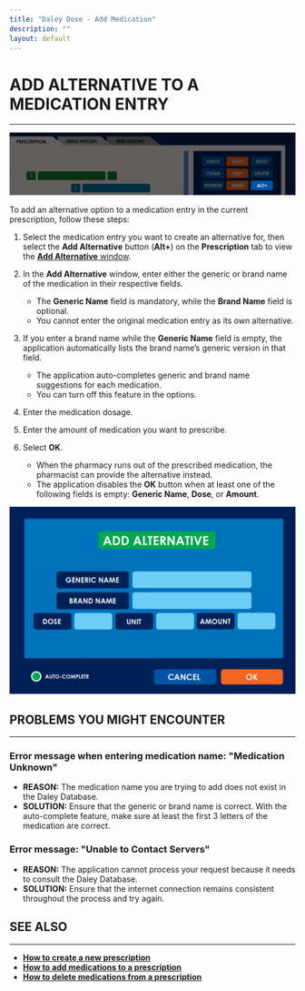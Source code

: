 ```yaml
---
title: "Daley Dose - Add Medication"
description: ""
layout: default
---
```


# **ADD ALTERNATIVE TO A MEDICATION ENTRY**
---

![Daley Dose Add Alternative](/assets/images/daley-dose-home-window-parts-alt.png)

To add an alternative option to a medication entry in the current prescription, follow these steps:

1. Select the medication entry you want to create an alternative for, then select the **Add Alternative** button (**Alt+**) on the **Prescription** tab to view the [**Add Alternative** window](/daleydose/window-add-alternative).

2. In the **Add Alternative** window, enter either the generic or brand name of the medication in their respective fields.
   - The **Generic Name** field is mandatory, while the **Brand Name** field is optional.
   - You cannot enter the original medication entry as its own alternative.

3. If you enter a brand name while the **Generic Name** field is empty, the application automatically lists the brand name’s generic version in that field.
   - The application auto-completes generic and brand name suggestions for each medication.
   - You can turn off this feature in the options.

4. Enter the medication dosage.

5. Enter the amount of medication you want to prescribe.

6. Select **OK**.
   - When the pharmacy runs out of the prescribed medication, the pharmacist can provide the alternative instead.
   - The application disables the **OK** button when at least one of the following fields is empty: **Generic Name**, **Dose**, or **Amount**.

![Daley Dose user interface screenshot](/assets/images/daley-dose-add-alts-window.png)

## **PROBLEMS YOU MIGHT ENCOUNTER**  
---

### Error message when entering medication name: **"Medication Unknown"**  
- **REASON:** The medication name you are trying to add does not exist in the Daley Database.  
- **SOLUTION:** Ensure that the generic or brand name is correct. With the auto-complete feature, make sure at least the first 3 letters of the medication are correct.

### Error message: **"Unable to Contact Servers"**  
- **REASON:** The application cannot process your request because it needs to consult the Daley Database.  
- **SOLUTION:** Ensure that the internet connection remains consistent throughout the process and try again.

## **SEE ALSO**
---
- [**How to create a new prescription**](/daleydose/prescription-create-new)
- [**How to add medications to a prescription**](/daleydose/prescription-add-meds)
- [**How to delete medications from a prescription**](/daleydose/prescription-delete-meds) 

